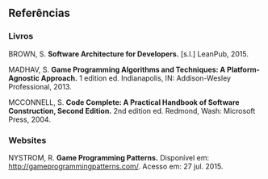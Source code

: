 ## Referências

### Livros

BROWN, S. **Software Architecture for Developers.** [s.l.] LeanPub, 2015. 

MADHAV, S. **Game Programming Algorithms and Techniques: A Platform-Agnostic Approach.** 1 edition ed. Indianapolis, IN: Addison-Wesley Professional, 2013. 

MCCONNELL, S. **Code Complete: A Practical Handbook of Software Construction, Second Edition.** 2nd edition ed. Redmond, Wash: Microsoft Press, 2004. 

### Websites

NYSTROM, R. **Game Programming Patterns.** Disponível em: <http://gameprogrammingpatterns.com/>. Acesso em: 27 jul. 2015. 

